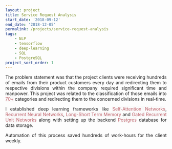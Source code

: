 ```yaml
---
layout: project
title: Service Request Analysis
start_date: '2018-09-12'
end_date: '2018-12-05'
permalink: /projects/service-request-analysis
tags: 
    - NLP
    - tensorflow
    - deep-learning
    - SQL
    - PostgreSQL
project_sort_order: 1
---
```


<p style="text-align: justify">The problem statement was that the project clients were receiving hundreds of emails from their product customers every day and redirecting them to respective divisions within the company required significant time and manpower. This project was related to the classification of those emails into <span style="color: #bf616a; background-color: #f9f9f9">70+</span> categories and redirecting them to the concerned divisions in real-time.</p>

<p style="text-align: justify">I established deep learning frameworks like <span style="color: #bf616a; background-color: #f9f9f9">Self-Attention Networks</span>, <span style="color: #bf616a; background-color: #f9f9f9">Recurrent Neural Networks</span>, <span style="color: #bf616a; background-color: #f9f9f9">Long-Short Term Memory</span> and <span style="color: #bf616a; background-color: #f9f9f9">Gated Recurrent Unit Networks</span> along with setting up the backend <span style="color: #bf616a; background-color: #f9f9f9">Postgres</span> database for data storage.</p>

<p style="text-align: justify">Automation of this process saved hundreds of work-hours for the client weekly.</p>
